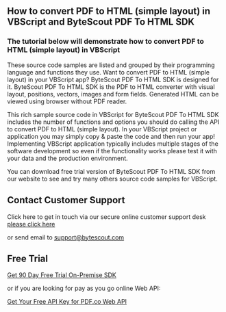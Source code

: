 ## How to convert PDF to HTML (simple layout) in VBScript and ByteScout PDF To HTML SDK

### The tutorial below will demonstrate how to convert PDF to HTML (simple layout) in VBScript

These source code samples are listed and grouped by their programming language and functions they use. Want to convert PDF to HTML (simple layout) in your VBScript app? ByteScout PDF To HTML SDK is designed for it. ByteScout PDF To HTML SDK is the PDF to HTML converter with visual layout, positions, vectors, images and form fields. Generated HTML can be viewed using browser without PDF reader.

This rich sample source code in VBScript for ByteScout PDF To HTML SDK includes the number of functions and options you should do calling the API to convert PDF to HTML (simple layout). In your VBScript project or application you may simply copy & paste the code and then run your app! Implementing VBScript application typically includes multiple stages of the software development so even if the functionality works please test it with your data and the production environment.

You can download free trial version of ByteScout PDF To HTML SDK from our website to see and try many others source code samples for VBScript.

## Contact Customer Support

Click here to get in touch via our secure online customer support desk [please click here](https://bytescout.zendesk.com/hc/en-us/requests/new?subject=ByteScout%20PDF%20To%20HTML%20SDK%20Question)

or send email to [support@bytescout.com](mailto:support@bytescout.com?subject=ByteScout%20PDF%20To%20HTML%20SDK%20Question) 

## Free Trial

[Get 90 Day Free Trial On-Premise SDK](https://bytescout.com/download/web-installer?utm_source=github-readme)

or if you are looking for pay as you go online Web API:

[Get Your Free API Key for PDF.co Web API](https://pdf.co/documentation/api?utm_source=github-readme)